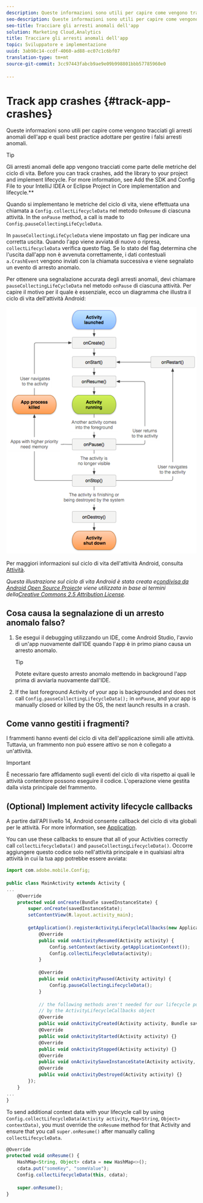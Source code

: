 ```yaml
---
description: Queste informazioni sono utili per capire come vengono tracciati gli arresti anomali dell'app e quali best practice adottare per gestire i falsi arresti anomali.
seo-description: Queste informazioni sono utili per capire come vengono tracciati gli arresti anomali dell'app e quali best practice adottare per gestire i falsi arresti anomali.
seo-title: Tracciare gli arresti anomali dell'app
solution: Marketing Cloud,Analytics
title: Tracciare gli arresti anomali dell'app
topic: Sviluppatore e implementazione
uuid: 3ab98c14-ccdf-4060-ad88-ec07c1c6bf07
translation-type: tm+mt
source-git-commit: 3cc97443fabcb9ae9e09b998801bbb57785960e0

---
```



# Track app crashes {#track-app-crashes}

Queste informazioni sono utili per capire come vengono tracciati gli arresti anomali dell'app e quali best practice adottare per gestire i falsi arresti anomali.

>[!TIP]
>
>Gli arresti anomali delle app vengono tracciati come parte delle metriche del ciclo di vita. Before you can track crashes, add the library to your project and implement lifecycle. For more information, see Add the SDK and Config File to your IntelliJ IDEA or Eclipse Project in Core implementation and lifecycle.**[](/help/android/getting-started/dev-qs.md)

Quando si implementano le metriche del ciclo di vita, viene effettuata una chiamata a `Config.collectLifecycleData` nel metodo `OnResume` di ciascuna attività. In the `onPause` method, a call is made to `Config.pauseCollectingLifeCycleData`.

In `pauseCollectingLifeCycleData` viene impostato un flag per indicare una corretta uscita. Quando l'app viene avviata di nuovo o ripresa, `collectLifecycleData` verifica questo flag. Se lo stato del flag determina che l'uscita dall'app non è avvenuta correttamente, i dati contestuali `a.CrashEvent` vengono inviati con la chiamata successiva e viene segnalato un evento di arresto anomalo.

Per ottenere una segnalazione accurata degli arresti anomali, devi chiamare `pauseCollectingLifeCycleData` nel metodo `onPause` di ciascuna attività. Per capire il motivo per il quale è essenziale, ecco un diagramma che illustra il ciclo di vita dell'attività Android:

![](assets/android-lifecycle.png)

Per maggiori informazioni sul ciclo di vita dell'attività Android, consulta [Attività](https://developer.android.com/guide/components/activities.html).

*Questa illustrazione sul ciclo di vita Android è stata creata e[condivisa da Android Open Source Project](https://source.android.com/)e viene utilizzata in base ai termini della[Creative Commons 2.5 Attribution License](https://creativecommons.org/licenses/by/2.5/).*

## Cosa causa la segnalazione di un arresto anomalo falso?

1. Se esegui il debugging utilizzando un IDE, come Android Studio, l'avvio di un'app nuovamente dall'IDE quando l'app è in primo piano causa un arresto anomalo.

   >[!TIP]
   >
   >Potete evitare questo arresto anomalo mettendo in background l'app prima di avviarla nuovamente dall'IDE.

1. If the last foreground Activity of your app is backgrounded and does not call `Config.pauseCollectingLifecycleData();` in `onPause`, and your app is manually closed or killed by the OS, the next launch results in a crash.

## Come vanno gestiti i fragmenti?

I frammenti hanno eventi del ciclo di vita dell'applicazione simili alle attività. Tuttavia, un frammento non può essere attivo se non è collegato a un'attività.

>[!IMPORTANT]
>
>È necessario fare affidamento sugli eventi del ciclo di vita rispetto ai quali le attività contenitore possono eseguire il codice. L'operazione viene gestita dalla vista principale del frammento.

## (Optional) Implement activity lifecycle callbacks

A partire dall'API livello 14, Android consente callback del ciclo di vita globali per le attività. For more information, see [Application](https://developer.android.com/reference/android/app/Application).

You can use these callbacks to ensure that all of your Activities correctly call `collectLifecycleData()` and `pauseCollectingLifecycleData()`. Occorre aggiungere questo codice solo nell'attività principale e in qualsiasi altra attività in cui la tua app potrebbe essere avviata:

```js
import com.adobe.mobile.Config; 
  
public class MainActivity extends Activity { 
... 
    @Override 
    protected void onCreate(Bundle savedInstanceState) { 
        super.onCreate(savedInstanceState); 
        setContentView(R.layout.activity_main); 
  
        getApplication().registerActivityLifecycleCallbacks(new Application.ActivityLifecycleCallbacks() { 
            @Override 
            public void onActivityResumed(Activity activity) { 
                Config.setContext(activity.getApplicationContext()); 
                Config.collectLifecycleData(activity); 
            } 
  
            @Override 
            public void onActivityPaused(Activity activity) {     
                Config.pauseCollectingLifecycleData(); 
            } 
    
            // the following methods aren't needed for our lifecycle purposes, but are required to be implemented 
            // by the ActivityLifecycleCallbacks object 
            @Override 
            public void onActivityCreated(Activity activity, Bundle savedInstanceState) {} 
            @Override 
            public void onActivityStarted(Activity activity) {} 
            @Override 
            public void onActivityStopped(Activity activity) {} 
            @Override 
            public void onActivitySaveInstanceState(Activity activity, Bundle outState) {} 
            @Override 
            public void onActivityDestroyed(Activity activity) {} 
        }); 
    } 
... 
}
```

To send additional context data with your lifecycle call by using `Config.collectLifecycleData(Activity activity`, `Map<String`, `Object> contextData)`, you must override the `onResume` method for that Activity and ensure that you call `super.onResume()` after manually calling `collectLifecycleData`.

```js
@Override 
protected void onResume() { 
    HashMap<String, Object> cdata = new HashMap<>(); 
    cdata.put("someKey", "someValue"); 
    Config.collectLifecycleData(this, cdata); 
  
    super.onResume(); 
}
```

